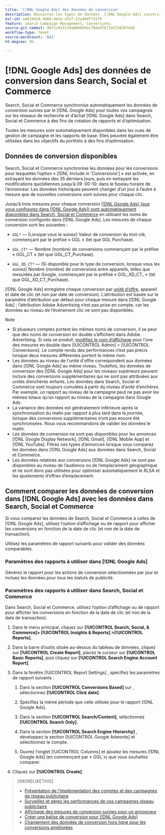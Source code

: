 ```yaml
---
title: '[!DNL Google Ads] des données de conversion'
description: Découvrez les types de données  [!DNL Google Ads] conversion suivies par dans Search, Social et Commerce.
exl-id: a4634410-446b-4e2e-a52f-22a494f731f9
feature: Search Campaign Management, Conversions
source-git-commit: d0f1c413134a0868ddec79ded7672af316267edd
workflow-type: tm+mt
source-wordcount: '661'
ht-degree: 0%

---
```


# [!DNL Google Ads] des données de conversion dans Search, Social et Commerce

Search, Social et Commerce synchronise automatiquement les données de conversion suivies par le [!DNL Google Ads] pour toutes vos campagnes sur les réseaux de recherche et d’achat [!DNL Google Ads] dans Search, Social et Commerce à des fins de création de rapports et d’optimisation.

Toutes les mesures sont automatiquement disponibles dans les vues de gestion de campagne et les rapports de base. Elles peuvent également être utilisées dans les objectifs du portfolio à des fins d’optimisation.

## Données de conversion disponibles

Search, Social et Commerce synchronise les données pour les conversions pour lesquelles l’option « [!DNL Include in 'Conversions'] » est activée, en extrayant les données des 35 derniers jours, puis en extrayant les modifications quotidiennes jusqu’à 09 :00-10: dans le fuseau horaire de l’annonceur. Les données historiques peuvent changer d’un jour à l’autre à mesure que de nouvelles conversions sont suivies pour chaque clic.

Jusqu’à trois mesures pour chaque conversion [[!DNL Google Ads] (que vous configurez dans [!DNL Google Ads]) sont automatiquement disponibles dans Search, Social et Commerce](https://support.google.com/google-ads/answer/4677036) en utilisant les noms de conversion configurés dans [!DNL Google Ads]. Les mesures de chaque conversion sont les suivantes :

<!--

* `<conversion-name>` &mdash; (When you track it) The conversion value for the keyword, beginning with the "GGL" prefix (such as GGL Purchase).

`CT_<conversion-name>` &mdash; The number (count) of conversions, beginning with the "GGL_CT" prefix (such as GGL_CT_Purchase).

* `XD_<conversion-name>` &mdash; (When available for the conversion type, when you track them) The number (count) of cross-device conversions, as measured by Google, beginning with the "GGL_XD_CT_" prefix (such as GGL_XD_CT_Purchase).

-->

* `GGL*` — (Lorsque vous le suivez) Valeur de conversion du mot-clé, commençant par le préfixe « GGL » (tel que GGL Purchase).

* `GGL_CT*` — Nombre (nombre) de conversions commençant par le préfixe « GGL_CT » (tel que GGL_CT_Purchase).

* `GGL_XD_CT*` — (Si disponible pour le type de conversion, lorsque vous les suivez) Nombre (nombre) de conversions entre appareils, telles que mesurées par Google, commençant par le préfixe « GGL_XD_CT_ » (tel que GGL_XD_CT_Purchase).

[!DNL Google Ads] enregistre chaque conversion par [unité d’offre](/help/search-social-commerce/glossary.md#a-b), appareil et date de clic (et non par date de conversion). L’attribution est basée sur le paramètre d’attribution par défaut pour chaque mesure dans [!DNL Google Ads] ; l’attribution Adobe Advertising n’est pas prise en compte, car les données au niveau de l’événement clic ne sont pas disponibles.

>[!NOTE]
>
>* Si plusieurs comptes portent les mêmes noms de conversion, il se peut que des noms de conversion en double s’affichent dans Adobe Advertising. Si cela se produit, [modifiez le nom d’affichage](/help/search-social-commerce/admin/conversion-metrics/conversion-metric-edit-display-name.md) pour l’une des mesures en double dans [!UICONTROL Admin] > [!UICONTROL Conversions]. Le compte rendu des performances n’est pas précis lorsque deux mesures différentes portent le même nom.
>* Les données au niveau de l&#39;unité d&#39;offre correspondent aux données dans [!DNL Google Ads] au même niveau. Toutefois, les données de conversion des [!DNL Google Ads] pour les niveaux supérieurs peuvent inclure des conversions supplémentaires qui ne sont pas attribuées aux unités d’enchères enfants. Les données dans Search, Social et Commerce sont toujours cumulées à partir du niveau d’unité d’enchères. Par exemple, un rapport au niveau de la campagne peut ne pas avoir les mêmes totaux qu’un rapport au niveau de la campagne dans Google Ads.
>* La variance des données est généralement inférieure après la synchronisation du matin par rapport à plus tard dans la journée, lorsque des conversions supplémentaires n’ont pas encore été synchronisées. Nous vous recommandons de valider les données le matin.
>* Les données de conversion ne sont pas disponibles pour les annonces [!DNL Google Display Network], [!DNL Gmail], [!DNL Mobile App] et [!DNL YouTube]. Filtrez ces types d’annonces lorsque vous comparez les données dans [!DNL Google Ads] aux données dans Search, Social et Commerce.
>* Les données relatives aux conversions [!DNL Google Ads] ne sont pas disponibles au niveau de l’audience ou de l’emplacement géographique et ne sont donc pas utilisées pour optimiser automatiquement le RLSA et les ajustements d’offres d’emplacement.

## Comment comparer les données de conversion dans [!DNL Google Ads] avec les données dans Search, Social et Commerce

Si vous comparez les données de Search, Social et Commerce à celles de [!DNL Google Ads], utilisez l’option d’affichage ou de rapport pour afficher les conversions en fonction de la date de clic (et non de la date de transaction).

Utilisez les paramètres de rapport suivants pour valider des données comparables.

### Paramètres des rapports à utiliser dans [!DNL Google Ads]

Générez le rapport pour les actions de conversion sélectionnées par jour et incluez les données pour tous les statuts de publicité.

<!-- 

1. In the main toolbar, select **[!DNL Reports] > [!DNL Report]**.

1. Select **[!DNL + Custom] > [!DNL Table]**.

1. From the left pane, specify the rows and columns in the report:
   
   1. Search for the **[!DNL Day]** field and it drag to the [!DNL Row] section.

   1. Search for the **[!DNL All conv].** field and it drag to the [!DNL Column] section.

   1. Search for the **[!DNL Conversion action]** field and it drag to the [!DNL Column] section.

1. In the report settings toolbar, select **[!DNL Filter] > [!DNL Ad status]**, and then select all boxes.

1. In the report settings toolbar, select **[!DNL Download] > [!DNL Excel .csv]**.

-->

### Paramètres des rapports à utiliser dans Search, Social et Commerce

Dans Search, Social et Commerce, utilisez l’option d’affichage ou de rapport pour afficher les conversions en fonction de la date de clic (et non de la date de transaction).

1. Dans le menu principal, cliquez sur **[!UICONTROL Search, Social, & Commerce]> [!UICONTROL Insights & Reports] >[!UICONTROL Reports]**.

1. Dans la barre d’outils située au-dessus du tableau de données, cliquez sur **[!UICONTROL Create Report]**, placez le curseur sur **[!UICONTROL Basic Reports]**, puis cliquez sur **[!UICONTROL Search Engine Account Report]**.

1. Dans la fenêtre [!UICONTROL Report Settings] , spécifiez les paramètres de rapport suivants :

   1. Dans la section **[!UICONTROL Conversions Based]** sur , sélectionnez **[!UICONTROL Click date]**.

   1. Spécifiez la même période que celle utilisée pour le rapport [!DNL Google Ads].

   1. Dans la section **[!UICONTROL Search/Content]**, sélectionnez **[!UICONTROL Search Only]**.

   1. Dans la section **[!UICONTROL Search Engine Hierarchy]** , développez la section [!UICONTROL Google Adwords] et sélectionnez le compte.

   1. Ouvrez l’onglet [!UICONTROL Columns] et ajoutez les mesures [!DNL Google Ads] (en commençant par « GGL ») que vous souhaitez comparer.

1. Cliquez sur **[!UICONTROL Create]**.

>[!MORELIKETHIS]
>
>* [Présentation de l’implémentation des comptes et des campagnes de réseau publicitaire](campaign-implemention-overview.md)
>* [Surveillez et gérez les performances de vos campagnes réseau publicitaire](monitor-performance-campaigns.md)
>* [Affichage des mesures de conversion suivies pour un annonceur](/help/search-social-commerce/admin/conversion-metrics/conversion-metric-view-tracked.md)
>* [Créer une balise de conversion pour  [!DNL Google Ads]](/help/search-social-commerce/admin/conversion-metrics/conversion-tag-google.md)
>* [Chargement des données de conversion hors ligne pour les conversions améliorées](/help/search-social-commerce/admin/conversion-metrics/upload-data-offline-conversions.md)

